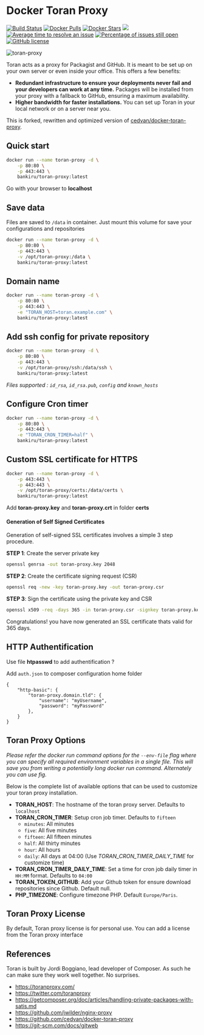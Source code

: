 # Docker Toran Proxy

[![Build Status](https://img.shields.io/travis/bankiru/docker-toran-proxy/master.svg?style=flat-square)](https://travis-ci.org/bankiru/docker-toran-proxy)
[![Docker Pulls](https://img.shields.io/docker/pulls/bankiru/toran-proxy.svg?style=flat-square)](https://hub.docker.com/r/bankiru/toran-proxy/)
[![Docker Stars](https://img.shields.io/docker/stars/bankiru/toran-proxy.svg?style=flat-square)](https://hub.docker.com/r/bankiru/toran-proxy/)
[![](https://images.microbadger.com/badges/image/bankiru/toran-proxy.svg)](https://hub.docker.com/r/bankiru/toran-proxy/)
[![Average time to resolve an issue](http://isitmaintained.com/badge/resolution/bankiru/docker-toran-proxy.svg)](http://isitmaintained.com/project/bankiru/docker-toran-proxy "Average time to resolve an issue")
[![Percentage of issues still open](http://isitmaintained.com/badge/open/bankiru/docker-toran-proxy.svg)](http://isitmaintained.com/project/bankiru/docker-toran-proxy "Percentage of issues still open")
[![GitHub license](https://img.shields.io/:license-mit-blue.svg?style=flat-square)]()

![toran-proxy](https://raw.githubusercontent.com/bankiru/docker-toran-proxy/master/img/toran-proxy.png "Toran-Proxy")

Toran acts as a proxy for Packagist and GitHub. It is meant to be set up on your own server or even inside your office. This offers a few benefits:

- **Redundant infrastructure to ensure your deployments never fail and your developers can work at any time.** Packages will be installed from your proxy with a fallback to GitHub, ensuring a maximum availability.
- **Higher bandwidth for faster installations.** You can set up Toran in your local network or on a server near you.

This is forked, rewritten and optimized version of [cedvan/docker-toran-proxy](https://github.com/cedvan/docker-toran-proxy).

## Quick start

```bash
docker run --name toran-proxy -d \
    -p 80:80 \
    -p 443:443 \
    bankiru/toran-proxy:latest
```
Go with your browser to **localhost**

## Save data

Files are saved to `/data` in container. Just mount this volume for save your configurations and repositories

```bash
docker run --name toran-proxy -d \
    -p 80:80 \
    -p 443:443 \
    -v /opt/toran-proxy:/data \
    bankiru/toran-proxy:latest
```

## Domain name

```bash
docker run --name toran-proxy -d \
    -p 80:80 \
    -p 443:443 \
    -e "TORAN_HOST=toran.example.com" \
    bankiru/toran-proxy:latest
```

## Add ssh config for private repository

```bash
docker run --name toran-proxy -d \
    -p 80:80 \
    -p 443:443 \
    -v /opt/toran-proxy/ssh:/data/ssh \
    bankiru/toran-proxy:latest
```
*Files supported : `id_rsa`, `id_rsa.pub`, `config` and `known_hosts`*

## Configure Cron timer

```bash
docker run --name toran-proxy -d \
    -p 80:80 \
    -p 443:443 \
    -e "TORAN_CRON_TIMER=half" \
    bankiru/toran-proxy:latest
```

## Custom SSL certificate for HTTPS

```bash
docker run --name toran-proxy -d \
    -p 443:443 \
    -p 443:443 \
    -v /opt/toran-proxy/certs:/data/certs \
    bankiru/toran-proxy:latest
```
Add **toran-proxy.key** and **toran-proxy.crt** in folder **certs**

#### Generation of Self Signed Certificates

Generation of self-signed SSL certificates involves a simple 3 step procedure.

**STEP 1**: Create the server private key

```bash
openssl genrsa -out toran-proxy.key 2048
```

**STEP 2**: Create the certificate signing request (CSR)

```bash
openssl req -new -key toran-proxy.key -out toran-proxy.csr
```

**STEP 3**: Sign the certificate using the private key and CSR

```bash
openssl x509 -req -days 365 -in toran-proxy.csr -signkey toran-proxy.key -out toran-proxy.crt
```

Congratulations! you have now generated an SSL certificate thats valid for 365 days.

## HTTP Authentification

Use file **htpasswd** to add authentification ?

Add `auth.json` to composer configuration home folder

```
{
    "http-basic": {
        "toran-proxy.domain.tld": {
            "username": "myUsername",
            "password": "myPassword"
        },
    }
}
```

## Toran Proxy Options

*Please refer the docker run command options for the `--env-file` flag where you can specify all required environment variables in a single file. This will save you from writing a potentially long docker run command. Alternately you can use fig.*

Below is the complete list of available options that can be used to customize your toran proxy installation.

- **TORAN_HOST**: The hostname of the toran proxy server. Defaults to `localhost`
- **TORAN_CRON_TIMER**: Setup cron job timer. Defaults to `fifteen`
    - `minutes`: All minutes
    - `five`: All five minutes
    - `fifteen`: All fifteen minutes
    - `half`: All thirty minutes
    - `hour`: All hours
    - `daily`: All days at 04:00 (Use *TORAN_CRON_TIMER_DAILY_TIME* for customize time)
- **TORAN_CRON_TIMER_DAILY_TIME**: Set a time for cron job daily timer in `HH:MM` format. Defaults to `04:00`
- **TORAN_TOKEN_GITHUB**: Add your Github token for ensure download repositories since Github. Default null.
- **PHP_TIMEZONE**: Configure timezone PHP. Default `Europe/Paris`.

## Toran Proxy License

By default, Toran proxy license is for personal use.
You can add a license from the Toran proxy interface

## References

Toran is built by Jordi Boggiano, lead developer of Composer. As such he can make sure they work well together. No surprises.

- https://toranproxy.com/
- https://twitter.com/toranproxy
- https://getcomposer.org/doc/articles/handling-private-packages-with-satis.md
- https://github.com/jwilder/nginx-proxy
- https://github.com/cedvan/docker-toran-proxy
- https://git-scm.com/docs/gitweb
